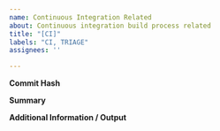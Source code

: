```yaml
---
name: Continuous Integration Related
about: Continuous integration build process related
title: "[CI]"
labels: "CI, TRIAGE"
assignees: ''

---
```

**Commit Hash**

**Summary**

**Additional Information / Output**

